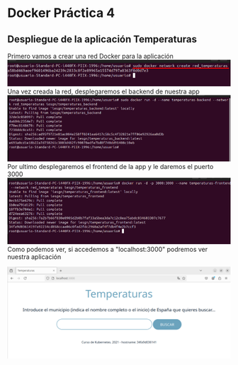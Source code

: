 # Docker Práctica 4
## Despliegue de la aplicación Temperaturas

Primero vamos a crear una red Docker para la aplicación
<br>
![Texto alternativo](imagenes3/Screenshot_1.png)
<br>
Una vez creada la red, desplegaremos el backend de nuestra app
<br>
![Texto alternativo](imagenes3/Screenshot_2.png)
<br>
Por ultimo desplegaremos el frontend de la app y le daremos el puerto 3000
<br>
![Texto alternativo](imagenes3/Screenshot_3.png)
<br>
Como podemos ver, si accedemos a "localhost:3000" podremos ver nuestra aplicación
<br>

![Texto alternativo](imagenes3/Screenshot_4.png)
<br>
